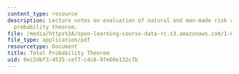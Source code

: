 ```yaml
---
content_type: resource
description: Lecture notes on evaluation of natural and man-made risk and the total
  probability theorem.
file: /media/https%3A/open-learning-course-data-rc.s3.amazonaws.com/1-010-uncertainty-in-engineering-fall-2008/8ec2dbf34535cef7c4c697e60e132c7b_app_02.pdf
file_type: application/pdf
resourcetype: Document
title: Total Probability Theorem
uid: 8ec2dbf3-4535-cef7-c4c6-97e60e132c7b
---
```

